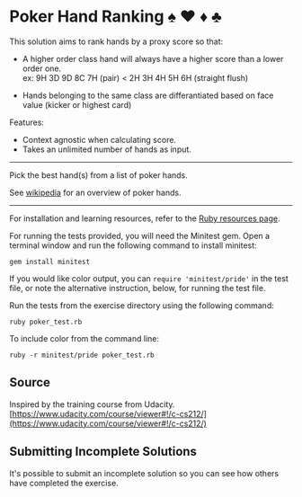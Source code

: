 # Poker Hand Ranking :spades: :hearts: :diamonds: :clubs:  

This solution aims to rank hands by a proxy score so that:

- A higher order class hand will always have a higher score than a lower order one.  
 	ex: 9H 3D 9D 8C 7H (pair) < 2H 3H 4H 5H 6H (straight flush) 

- Hands belonging to the same class are differantiated based on face value (kicker or highest card)

Features:
- Context agnostic when calculating score.
- Takes an unlimited number of hands as input.


__________
Pick the best hand(s) from a list of poker hands.

See [wikipedia](https://en.wikipedia.org/wiki/List_of_poker_hands) for an
overview of poker hands.

* * * *

For installation and learning resources, refer to the
[Ruby resources page](http://exercism.io/languages/ruby/resources).

For running the tests provided, you will need the Minitest gem. Open a
terminal window and run the following command to install minitest:

    gem install minitest

If you would like color output, you can `require 'minitest/pride'` in
the test file, or note the alternative instruction, below, for running
the test file.

Run the tests from the exercise directory using the following command:

    ruby poker_test.rb

To include color from the command line:

    ruby -r minitest/pride poker_test.rb


## Source

Inspired by the training course from Udacity. [https://www.udacity.com/course/viewer#!/c-cs212/](https://www.udacity.com/course/viewer#!/c-cs212/)

## Submitting Incomplete Solutions
It's possible to submit an incomplete solution so you can see how others have completed the exercise.
